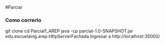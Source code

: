 #Parcial
### Como correrlo
git clone 
cd Parcial1_AREP
java -cp parcial-1.0-SNAPSHOT.jar edu.escuelaing.arep.HttpServerFachada
Ingresar a http://localhost:35000/




